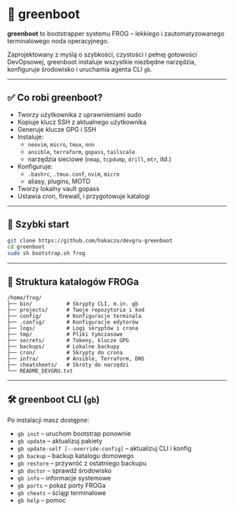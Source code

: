 # 🐸 greenboot

**greenboot** to bootstrapper systemu FROG – lekkiego i zautomatyzowanego terminalowego noda operacyjnego.

Zaprojektowany z myślą o szybkości, czystości i pełnej gotowości DevOpsowej, greenboot instaluje wszystkie niezbędne narzędzia, konfiguruje środowisko i uruchamia agenta CLI `gb`.

---

## ✅ Co robi greenboot?

- Tworzy użytkownika z uprawnieniami sudo
- Kopiuje klucz SSH z aktualnego użytkownika
- Generuje klucze GPG i SSH
- Instaluje:
  - `neovim`, `micro`, `tmux`, `nnn`
  - `ansible`, `terraform`, `gopass`, `tailscale`
  - narzędzia sieciowe (`nmap`, `tcpdump`, `drill`, `mtr`, itd.)
- Konfiguruje:
  - `.bashrc`, `.tmux.conf`, `nvim`, `micro`
  - aliasy, plugins, MOTD
- Tworzy lokalny vault gopass
- Ustawia cron, firewall, i przygotowuje katalogi

---

## 🚀 Szybki start

```bash
git clone https://github.com/hakaczu/devgru-greenboot
cd greenboot
sudo sh bootstrap.sh frog
```

---

## 📁 Struktura katalogów FROGa

```
/home/frog/
├── bin/           # Skrypty CLI, m.in. gb
├── projects/      # Twoje repozytoria i kod
├── config/        # Konfiguracje terminala
├── .config/       # Konfiguracje edytorów
├── logs/          # Logi skryptów i crona
├── tmp/           # Pliki tymczasowe
├── secrets/       # Tokeny, klucze GPG
├── backups/       # Lokalne backupy
├── cron/          # Skrypty do crona
├── infra/         # Ansible, Terraform, DNS
├── cheatsheets/   # Skróty do narzędzi
└── README_DEVGRU.txt
```

---

## 🛠️ greenboot CLI (`gb`)

Po instalacji masz dostępne:

- `gb init` – uruchom bootstrap ponownie
- `gb update` – aktualizuj pakiety
- `gb update-self [--override-config]` – aktualizuj CLI i konfig
- `gb backup` – backup katalogu domowego
- `gb restore` – przywróć z ostatniego backupu
- `gb doctor` – sprawdź środowisko
- `gb info` – informacje systemowe
- `gb ports` – pokaż porty FROGa
- `gb cheats` – ściągi terminalowe
- `gb help` – pomoc
